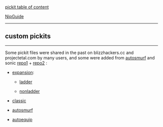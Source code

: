 [pickit table of content](https://github.com/blizzhackers/pickits/#pickits)

[NipGuide](https://github.com/blizzhackers/pickits/blob/master/NipGuide.md)

---

## custom pickits

---

Some pickit files were shared in the past on blizzhackers.cc and projectetal.com by many users, and some were added from [autosmurf](https://github.com/blizzhackers/autosmurf/tree/master/d2bs/kolbot/pickit/autosmurf) and sonic [repo1](https://github.com/SetupSonic/clean-sonic/tree/master/pickit) + [repo2](https://github.com/SetupSonic/d2bot-with-kolbot-sonic/tree/master/d2bs/kolbot/pickit/Sonic) :

* [expansion](https://github.com/blizzhackers/pickits/tree/master/custom/expansion):

	* [ladder](https://github.com/blizzhackers/pickits/tree/master/custom/expansion/ladder)

	* [nonladder](https://github.com/blizzhackers/pickits/tree/master/custom/expansion/nonladder)

* [classic](https://github.com/blizzhackers/pickits/tree/master/custom/classic)

* [autosmurf](https://github.com/blizzhackers/pickits/tree/master/custom/autosmurf/#autosmurf)

* [autoequip](https://github.com/blizzhackers/pickits/tree/master/custom/autoequip/#autoequip)